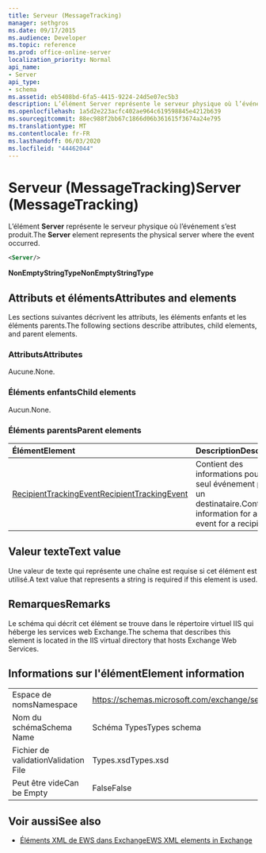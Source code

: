 ```yaml
---
title: Serveur (MessageTracking)
manager: sethgros
ms.date: 09/17/2015
ms.audience: Developer
ms.topic: reference
ms.prod: office-online-server
localization_priority: Normal
api_name:
- Server
api_type:
- schema
ms.assetid: eb5408bd-6fa5-4415-9224-24d5e07ec5b3
description: L’élément Server représente le serveur physique où l’événement s’est produit.
ms.openlocfilehash: 1a5d2e223acfc402ae964c619598845e4212b639
ms.sourcegitcommit: 88ec988f2bb67c1866d06b361615f3674a24e795
ms.translationtype: MT
ms.contentlocale: fr-FR
ms.lasthandoff: 06/03/2020
ms.locfileid: "44462044"
---
```

# <a name="server-messagetracking"></a><span data-ttu-id="c8460-103">Serveur (MessageTracking)</span><span class="sxs-lookup"><span data-stu-id="c8460-103">Server (MessageTracking)</span></span>

<span data-ttu-id="c8460-104">L’élément **Server** représente le serveur physique où l’événement s’est produit.</span><span class="sxs-lookup"><span data-stu-id="c8460-104">The **Server** element represents the physical server where the event occurred.</span></span> 
  
```XML
<Server/>
```

 <span data-ttu-id="c8460-105">**NonEmptyStringType**</span><span class="sxs-lookup"><span data-stu-id="c8460-105">**NonEmptyStringType**</span></span>
## <a name="attributes-and-elements"></a><span data-ttu-id="c8460-106">Attributs et éléments</span><span class="sxs-lookup"><span data-stu-id="c8460-106">Attributes and elements</span></span>

<span data-ttu-id="c8460-107">Les sections suivantes décrivent les attributs, les éléments enfants et les éléments parents.</span><span class="sxs-lookup"><span data-stu-id="c8460-107">The following sections describe attributes, child elements, and parent elements.</span></span>
  
### <a name="attributes"></a><span data-ttu-id="c8460-108">Attributs</span><span class="sxs-lookup"><span data-stu-id="c8460-108">Attributes</span></span>

<span data-ttu-id="c8460-109">Aucune.</span><span class="sxs-lookup"><span data-stu-id="c8460-109">None.</span></span>
  
### <a name="child-elements"></a><span data-ttu-id="c8460-110">Éléments enfants</span><span class="sxs-lookup"><span data-stu-id="c8460-110">Child elements</span></span>

<span data-ttu-id="c8460-111">Aucun.</span><span class="sxs-lookup"><span data-stu-id="c8460-111">None.</span></span>
  
### <a name="parent-elements"></a><span data-ttu-id="c8460-112">Éléments parents</span><span class="sxs-lookup"><span data-stu-id="c8460-112">Parent elements</span></span>

|<span data-ttu-id="c8460-113">**Élément**</span><span class="sxs-lookup"><span data-stu-id="c8460-113">**Element**</span></span>|<span data-ttu-id="c8460-114">**Description**</span><span class="sxs-lookup"><span data-stu-id="c8460-114">**Description**</span></span>|
|:-----|:-----|
|[<span data-ttu-id="c8460-115">RecipientTrackingEvent</span><span class="sxs-lookup"><span data-stu-id="c8460-115">RecipientTrackingEvent</span></span>](recipienttrackingevent.md) <br/> |<span data-ttu-id="c8460-116">Contient des informations pour un seul événement pour un destinataire.</span><span class="sxs-lookup"><span data-stu-id="c8460-116">Contains information for a single event for a recipient.</span></span>  <br/> |
   
## <a name="text-value"></a><span data-ttu-id="c8460-117">Valeur texte</span><span class="sxs-lookup"><span data-stu-id="c8460-117">Text value</span></span>

<span data-ttu-id="c8460-118">Une valeur de texte qui représente une chaîne est requise si cet élément est utilisé.</span><span class="sxs-lookup"><span data-stu-id="c8460-118">A text value that represents a string is required if this element is used.</span></span>
  
## <a name="remarks"></a><span data-ttu-id="c8460-119">Remarques</span><span class="sxs-lookup"><span data-stu-id="c8460-119">Remarks</span></span>

<span data-ttu-id="c8460-120">Le schéma qui décrit cet élément se trouve dans le répertoire virtuel IIS qui héberge les services web Exchange.</span><span class="sxs-lookup"><span data-stu-id="c8460-120">The schema that describes this element is located in the IIS virtual directory that hosts Exchange Web Services.</span></span>
  
## <a name="element-information"></a><span data-ttu-id="c8460-121">Informations sur l'élément</span><span class="sxs-lookup"><span data-stu-id="c8460-121">Element information</span></span>

|||
|:-----|:-----|
|<span data-ttu-id="c8460-122">Espace de noms</span><span class="sxs-lookup"><span data-stu-id="c8460-122">Namespace</span></span>  <br/> |https://schemas.microsoft.com/exchange/services/2006/types  <br/> |
|<span data-ttu-id="c8460-123">Nom du schéma</span><span class="sxs-lookup"><span data-stu-id="c8460-123">Schema Name</span></span>  <br/> |<span data-ttu-id="c8460-124">Schéma Types</span><span class="sxs-lookup"><span data-stu-id="c8460-124">Types schema</span></span>  <br/> |
|<span data-ttu-id="c8460-125">Fichier de validation</span><span class="sxs-lookup"><span data-stu-id="c8460-125">Validation File</span></span>  <br/> |<span data-ttu-id="c8460-126">Types.xsd</span><span class="sxs-lookup"><span data-stu-id="c8460-126">Types.xsd</span></span>  <br/> |
|<span data-ttu-id="c8460-127">Peut être vide</span><span class="sxs-lookup"><span data-stu-id="c8460-127">Can be Empty</span></span>  <br/> |<span data-ttu-id="c8460-128">False</span><span class="sxs-lookup"><span data-stu-id="c8460-128">False</span></span>  <br/> |
   
## <a name="see-also"></a><span data-ttu-id="c8460-129">Voir aussi</span><span class="sxs-lookup"><span data-stu-id="c8460-129">See also</span></span>



- [<span data-ttu-id="c8460-130">Éléments XML de EWS dans Exchange</span><span class="sxs-lookup"><span data-stu-id="c8460-130">EWS XML elements in Exchange</span></span>](ews-xml-elements-in-exchange.md)

